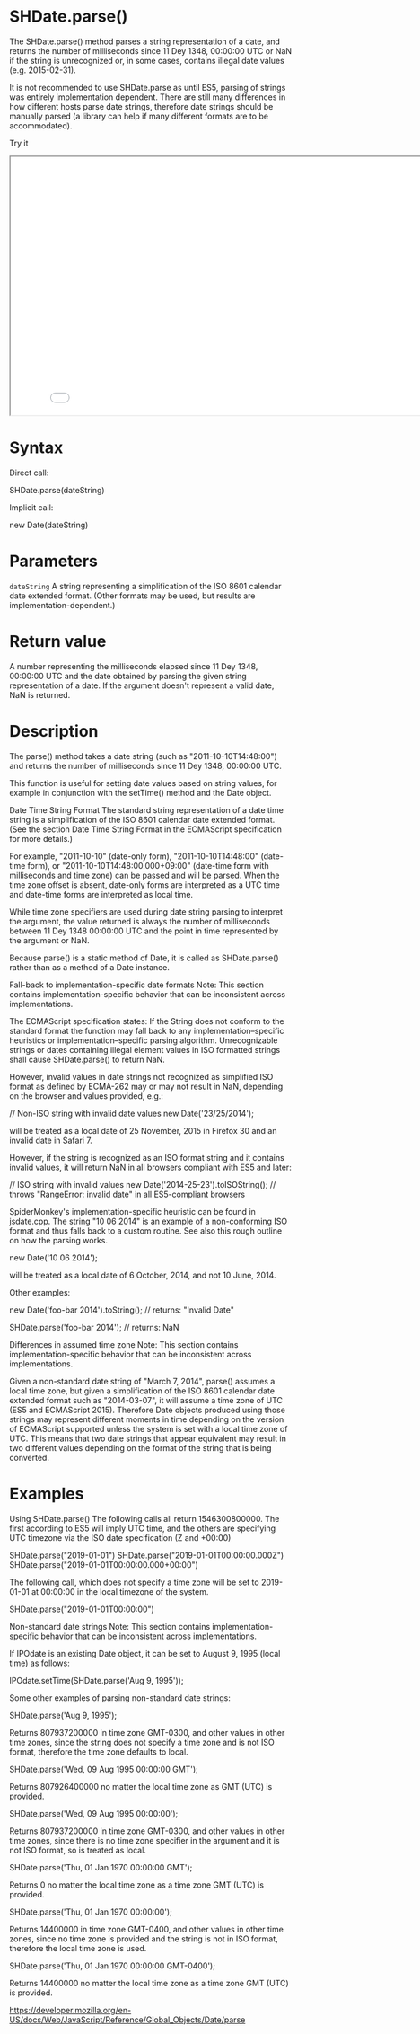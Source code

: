 # SHDate.parse()

The SHDate.parse() method parses a string representation of a date, and returns the number of milliseconds since 11 Dey 1348, 00:00:00 UTC or NaN if the string is unrecognized or, in some cases, contains illegal date values (e.g. 2015-02-31).

It is not recommended to use SHDate.parse as until ES5, parsing of strings was entirely implementation dependent. There are still many differences in how different hosts parse date strings, therefore date strings should be manually parsed (a library can help if many different formats are to be accommodated).

Try it

<iframe style="width: 830px; height: 460px;" src="/SHDateTime-js/examples/live.html?function=getHours" title="MDN Web Docs Interactive Example" loading="lazy"></iframe>
<br/>

# Syntax

Direct call:

SHDate.parse(dateString)

Implicit call:

new Date(dateString)

# Parameters

<code>dateString</code>
A string representing a simplification of the ISO 8601 calendar date extended format. (Other formats may be used, but results are implementation-dependent.)

# Return value

A number representing the milliseconds elapsed since 11 Dey 1348, 00:00:00 UTC and the date obtained by parsing the given string representation of a date. If the argument doesn't represent a valid date, NaN is returned.

# Description

The parse() method takes a date string (such as "2011-10-10T14:48:00") and returns the number of milliseconds since 11 Dey 1348, 00:00:00 UTC.

This function is useful for setting date values based on string values, for example in conjunction with the setTime() method and the Date object.

Date Time String Format
The standard string representation of a date time string is a simplification of the ISO 8601 calendar date extended format. (See the section Date Time String Format in the ECMAScript specification for more details.)

For example, "2011-10-10" (date-only form), "2011-10-10T14:48:00" (date-time form), or "2011-10-10T14:48:00.000+09:00" (date-time form with milliseconds and time zone) can be passed and will be parsed. When the time zone offset is absent, date-only forms are interpreted as a UTC time and date-time forms are interpreted as local time.

While time zone specifiers are used during date string parsing to interpret the argument, the value returned is always the number of milliseconds between 11 Dey 1348 00:00:00 UTC and the point in time represented by the argument or NaN.

Because parse() is a static method of Date, it is called as SHDate.parse() rather than as a method of a Date instance.

Fall-back to implementation-specific date formats
Note: This section contains implementation-specific behavior that can be inconsistent across implementations.

The ECMAScript specification states: If the String does not conform to the standard format the function may fall back to any implementation–specific heuristics or implementation–specific parsing algorithm. Unrecognizable strings or dates containing illegal element values in ISO formatted strings shall cause SHDate.parse() to return NaN.

However, invalid values in date strings not recognized as simplified ISO format as defined by ECMA-262 may or may not result in NaN, depending on the browser and values provided, e.g.:

// Non-ISO string with invalid date values
new Date('23/25/2014');

will be treated as a local date of 25 November, 2015 in Firefox 30 and an invalid date in Safari 7.

However, if the string is recognized as an ISO format string and it contains invalid values, it will return NaN in all browsers compliant with ES5 and later:

// ISO string with invalid values
new Date('2014-25-23').toISOString();
// throws "RangeError: invalid date" in all ES5-compliant browsers

SpiderMonkey's implementation-specific heuristic can be found in jsdate.cpp. The string "10 06 2014" is an example of a non-conforming ISO format and thus falls back to a custom routine. See also this rough outline on how the parsing works.

new Date('10 06 2014');

will be treated as a local date of 6 October, 2014, and not 10 June, 2014.

Other examples:

new Date('foo-bar 2014').toString();
// returns: "Invalid Date"

SHDate.parse('foo-bar 2014');
// returns: NaN

Differences in assumed time zone
Note: This section contains implementation-specific behavior that can be inconsistent across implementations.

Given a non-standard date string of "March 7, 2014", parse() assumes a local time zone, but given a simplification of the ISO 8601 calendar date extended format such as "2014-03-07", it will assume a time zone of UTC (ES5 and ECMAScript 2015). Therefore Date objects produced using those strings may represent different moments in time depending on the version of ECMAScript supported unless the system is set with a local time zone of UTC. This means that two date strings that appear equivalent may result in two different values depending on the format of the string that is being converted.

# Examples

Using SHDate.parse()
The following calls all return 1546300800000. The first according to ES5 will imply UTC time, and the others are specifying UTC timezone via the ISO date specification (Z and +00:00)

SHDate.parse("2019-01-01")
SHDate.parse("2019-01-01T00:00:00.000Z")
SHDate.parse("2019-01-01T00:00:00.000+00:00")

The following call, which does not specify a time zone will be set to 2019-01-01 at 00:00:00 in the local timezone of the system.

SHDate.parse("2019-01-01T00:00:00")

Non-standard date strings
Note: This section contains implementation-specific behavior that can be inconsistent across implementations.

If IPOdate is an existing Date object, it can be set to August 9, 1995 (local time) as follows:

IPOdate.setTime(SHDate.parse('Aug 9, 1995'));

Some other examples of parsing non-standard date strings:

SHDate.parse('Aug 9, 1995');

Returns 807937200000 in time zone GMT-0300, and other values in other time zones, since the string does not specify a time zone and is not ISO format, therefore the time zone defaults to local.

SHDate.parse('Wed, 09 Aug 1995 00:00:00 GMT');

Returns 807926400000 no matter the local time zone as GMT (UTC) is provided.

SHDate.parse('Wed, 09 Aug 1995 00:00:00');

Returns 807937200000 in time zone GMT-0300, and other values in other time zones, since there is no time zone specifier in the argument and it is not ISO format, so is treated as local.

SHDate.parse('Thu, 01 Jan 1970 00:00:00 GMT');

Returns 0 no matter the local time zone as a time zone GMT (UTC) is provided.

SHDate.parse('Thu, 01 Jan 1970 00:00:00');

Returns 14400000 in time zone GMT-0400, and other values in other time zones, since no time zone is provided and the string is not in ISO format, therefore the local time zone is used.

SHDate.parse('Thu, 01 Jan 1970 00:00:00 GMT-0400');

Returns 14400000 no matter the local time zone as a time zone GMT (UTC) is provided.

https://developer.mozilla.org/en-US/docs/Web/JavaScript/Reference/Global_Objects/Date/parse
